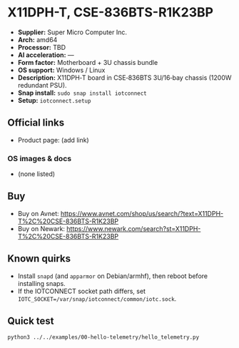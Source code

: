 # X11DPH-T, CSE-836BTS-R1K23BP

- **Supplier:** Super Micro Computer  Inc.
- **Arch:** amd64
- **Processor:** TBD
- **AI acceleration:** —
- **Form factor:** Motherboard + 3U chassis bundle
- **OS support:** Windows / Linux
- **Description:** X11DPH‑T board in CSE‑836BTS 3U/16‑bay chassis (1200W redundant PSU).
- **Snap install:** `sudo snap install iotconnect`
- **Setup:** `iotconnect.setup`

## Official links
- Product page: (add link)

### OS images & docs
- (none listed)

## Buy
- Buy on Avnet: https://www.avnet.com/shop/us/search/?text=X11DPH-T%2C%20CSE-836BTS-R1K23BP
- Buy on Newark: https://www.newark.com/search?st=X11DPH-T%2C%20CSE-836BTS-R1K23BP

## Known quirks
- Install `snapd` (and `apparmor` on Debian/armhf), then reboot before installing snaps.
- If the IOTCONNECT socket path differs, set `IOTC_SOCKET=/var/snap/iotconnect/common/iotc.sock`.

## Quick test
```bash
python3 ../../examples/00-hello-telemetry/hello_telemetry.py
```
